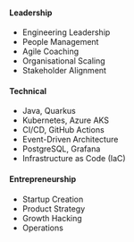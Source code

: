 #### Leadership
- Engineering Leadership  
- People Management  
- Agile Coaching  
- Organisational Scaling  
- Stakeholder Alignment  

#### Technical
- Java, Quarkus  
- Kubernetes, Azure AKS  
- CI/CD, GitHub Actions  
- Event-Driven Architecture  
- PostgreSQL, Grafana  
- Infrastructure as Code (IaC)

#### Entrepreneurship
- Startup Creation  
- Product Strategy  
- Growth Hacking  
- Operations